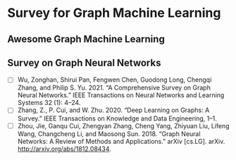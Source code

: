 # Survey for Graph Machine Learning


## Awesome Graph Machine Learning

## Survey on Graph Neural Networks
* [ ] Wu, Zonghan, Shirui Pan, Fengwen Chen, Guodong Long, Chengqi Zhang, and Philip S. Yu. 2021. “A Comprehensive Survey on Graph Neural Networks.” IEEE Transactions on Neural Networks and Learning Systems 32 (1): 4–24.
* [ ] Zhang, Z., P. Cui, and W. Zhu. 2020. “Deep Learning on Graphs: A Survey.” IEEE Transactions on Knowledge and Data Engineering, 1–1.
* [ ] Zhou, Jie, Ganqu Cui, Zhengyan Zhang, Cheng Yang, Zhiyuan Liu, Lifeng Wang, Changcheng Li, and Maosong Sun. 2018. “Graph Neural Networks: A Review of Methods and Applications.” arXiv [cs.LG]. arXiv. http://arxiv.org/abs/1812.08434.
